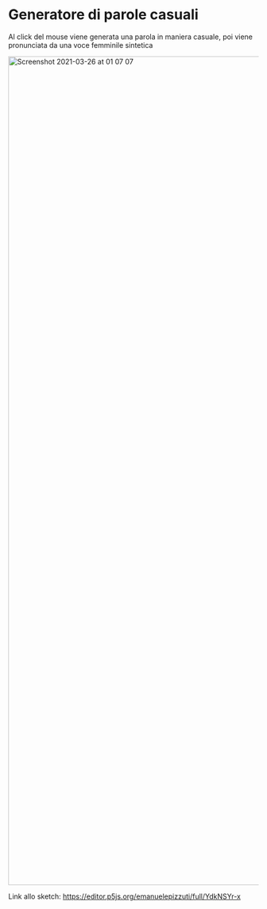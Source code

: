 # Generatore di parole casuali

Al click del mouse viene generata una parola in maniera casuale, poi viene pronunciata da una voce femminile sintetica

<img width="1666" alt="Screenshot 2021-03-26 at 01 07 07" src="https://user-images.githubusercontent.com/76455312/112558792-e1bdef80-8dcf-11eb-8dda-e9e97c77ca54.png">

Link allo sketch: https://editor.p5js.org/emanuelepizzuti/full/YdkNSYr-x
